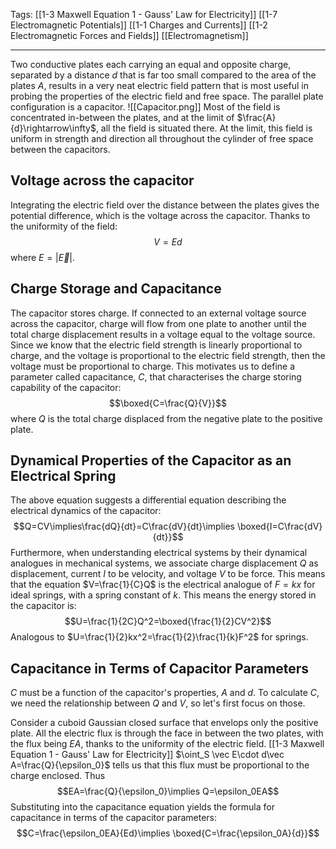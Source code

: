 Tags: [[1-3 Maxwell Equation 1 - Gauss' Law for Electricity]] [[1-7 Electromagnetic Potentials]] [[1-1 Charges and Currents]] [[1-2 Electromagnetic Forces and Fields]] [[Electromagnetism]]
___
Two conductive plates each carrying an equal and opposite charge, separated by a distance $d$ that is far too small compared to the area of the plates $A$, results in a very neat electric field pattern that is most useful in probing the properties of the electric field and free space. The parallel plate configuration is a capacitor. 
![[Capacitor.png]]
Most of the field is concentrated in-between the plates, and at the limit of $\frac{A}{d}\rightarrow\infty$, all the field is situated there. At the limit, this field is uniform in strength and direction all throughout the cylinder of free space between the capacitors. 
## Voltage across the capacitor
Integrating the electric field over the distance between the plates gives the potential difference, which is the voltage across the capacitor. Thanks to the uniformity of the field:
$$V=Ed$$
where $E=|\vec E|$. 
## Charge Storage and Capacitance
The capacitor stores charge. If connected to an external voltage source across the capacitor, charge will flow from one plate to another until the total charge displacement results in a voltage equal to the voltage source. Since we know that the electric field strength is linearly proportional to charge, and the voltage is proportional to the electric field strength, then the voltage must be proportional to charge. This motivates us to define a parameter called capacitance, $C$, that characterises the charge storing capability of the capacitor:
$$\boxed{C=\frac{Q}{V}}$$
where $Q$ is the total charge displaced from the negative plate to the positive plate. 
## Dynamical Properties of the Capacitor as an Electrical Spring
The above equation suggests a differential equation describing the electrical dynamics of the capacitor:
$$Q=CV\implies\frac{dQ}{dt}=C\frac{dV}{dt}\implies \boxed{I=C\frac{dV}{dt}}$$
Furthermore, when understanding electrical systems by their dynamical analogues in mechanical systems, we associate charge displacement $Q$ as displacement, current $I$ to be velocity, and voltage $V$ to be force. This means that the equation $V=\frac{1}{C}Q$ is the electrical analogue of $F=kx$ for ideal springs, with a spring constant of $k$. This means the energy stored in the capacitor is:
$$U=\frac{1}{2C}Q^2=\boxed{\frac{1}{2}CV^2}$$
Analogous to $U=\frac{1}{2}kx^2=\frac{1}{2}\frac{1}{k}F^2$ for springs. 
## Capacitance in Terms of Capacitor Parameters
$C$ must be a function of the capacitor's properties, $A$ and $d$. To calculate $C$, we need the relationship between $Q$ and $V$, so let's first focus on those. 

Consider a cuboid Gaussian closed surface that envelops only the positive plate. All the electric flux is through the face in between the two plates, with the flux being $EA$, thanks to the uniformity of the electric field. [[1-3 Maxwell Equation 1 - Gauss' Law for Electricity]] $\oint_S \vec E\cdot d\vec A=\frac{Q}{\epsilon_0}$ tells us that this flux must be proportional to the charge enclosed. Thus
$$EA=\frac{Q}{\epsilon_0}\implies Q=\epsilon_0EA$$
Substituting into the capacitance equation yields the formula for capacitance in terms of the capacitor parameters:
$$C=\frac{\epsilon_0EA}{Ed}\implies \boxed{C=\frac{\epsilon_0A}{d}}$$
